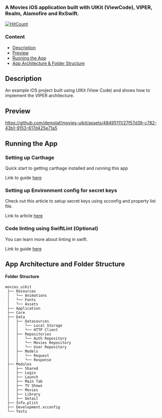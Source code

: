 ### A Movies iOS application built with UIKit (ViewCode), VIPER, Realm, Alamofire and RxSwift.
[![HitCount](https://hits.dwyl.com/demolaf/movies-uikit.svg?style=flat-square&show=unique)](http://hits.dwyl.com/demolaf/movies-uikit)

### Content
* [Description](#description)
* [Preview](#preview)
* [Running the App](#running-the-app)
* [App Architecture & Folder Structure](#app-architecture-and-folder-structure)

## Description
An example iOS project built using UIKit (View Code) and shows how to implement the VIPER architecture.

## Preview
https://github.com/demolaf/movies-uikit/assets/48495111/27f57d39-c782-43b1-9153-617d425e71a5

## Running the App

### Setting up Carthage
Quick start to getting carthage installed and running this app

Link to guide [here](https://github.com/Carthage/Carthage#quick-start) 


### Setting up Environment config for secret keys
Check out this article to setup secret keys using xcconfig and property list file.

Link to article [here](https://moinulhassan.medium.com/read-variables-from-env-file-to-xcconfig-files-for-different-schemes-in-xcode-3ef977a0eef8)

### Code linting using SwiftLint (Optional)
You can learn more about linting in swift.

Link to guide [here](https://github.com/realm/SwiftLint)

## App Architecture and Folder Structure

#### Folder Structure

```
movies_uikit 
 ├── Resources
 │   └── Animations
 │   └── Fonts
 │   └── Assets
 ├── Application
 ├── Core
 ├── Data
 │   ├── Datasources
 │   │   └── Local Storage
 │   │   └── HTTP Client
 │   ├── Repositories
 │   │   └── Auth Repository
 │   │   └── Movies Repository
 │   │   └── User Repository
 │   ├── Models
 │   │   └── Request
 │   │   └── Response
 ├── Modules
 │   ├── Shared
 │   ├── Login
 │   ├── Launch
 │   ├── Main Tab
 │   ├── TV Shows
 │   ├── Movies
 │   ├── Library
 │   ├── Detail
 ├── Info.plist
 ├── Development.xcconfig
 └── Tests
```
